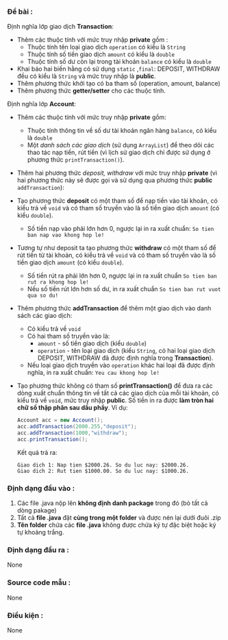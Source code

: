 ### Đề bài :

Định nghĩa lớp giao dịch **Transaction**:

- Thêm các thuộc tính với mức truy nhập **private** gồm :
    - Thuộc tính tên loại giao dịch `operation` có kiểu là `String`
    - Thuộc tính số tiền giao dịch `amount` có kiểu là `double`
    - Thuộc tính số dư còn lại trong tài khoản `balance` có kiểu là `double`
- Khai báo hai biến hằng có sử dụng `static` ,`final`: DEPOSIT, WITHDRAW đều có kiểu là `String` và mức truy nhập là **public**.
- Thêm phương thức khởi tạo có ba tham số (operation, amount, balance)
- Thêm phương thức **getter/setter** cho các thuộc tính.

Định nghĩa lớp **Account**:

- Thêm các thuộc tính với mức truy nhập **private** gồm:
    - Thuộc tính thông tin về số dư tài khoản ngân hàng `balance`, có kiểu là `double`
    - Một _danh sách các giao dịch_ (sử dụng `ArrayList`) để theo dõi các thao tác nạp tiền, rút tiền (vì lịch sử giao dịch chỉ được sử dụng ở phương thức `printTransaction()`). 
- Thêm hai phương thức _deposit, withdraw_ với mức truy nhập **private** (vì hai phương thức này sẽ được gọi và sử dụng qua phương thức **public** `addTransaction`):
- Tạo phương thức **deposit** có một tham số để nạp tiền vào tài khoản, có kiểu trả về `void` và có tham số truyền vào là số tiền giao dịch `amount` (có kiểu `double`).
    - Số tiền nạp vào phải lớn hơn 0, ngược lại in ra xuất chuẩn: `So tien ban nap vao khong hop le!`
- Tương tự như deposit ta tạo phương thức **withdraw** có một tham số để rút tiền từ tài khoản, có kiểu trả về `void` và có tham số truyền vào là số tiền giao dịch `amount` (có kiểu `double`).
    - Số tiền rút ra phải lớn hơn 0, ngược lại in ra xuất chuẩn `So tien ban rut ra khong hop le!`
    - Nếu số tiền rút lớn hơn số dư, in ra xuất chuẩn `So tien ban rut vuot qua so du!`
- Thêm phương thức **addTransaction** để thêm một giao dịch vào danh sách các giao dịch:
    - Có kiểu trả về `void`
    - Có hai tham số truyền vào là:
        - `amount` - số tiền giao dịch (kiểu `double`)
        - `operation` - tên loại giao dịch (kiểu `String`, có hai loại giao dịch DEPOSIT, WITHDRAW đã được định nghĩa trong **Transaction**).
    - Nếu loại giao dịch truyền vào `operation` khác hai loại đã được định nghĩa, in ra xuất chuẩn: `Yeu cau khong hop le!`
- Tạo phương thức không có tham số **printTransaction()** để đưa ra các dòng xuất chuẩn thông tin về tất cả các giao dịch của mỗi tài khoản, có kiểu trả về `void`, mức truy nhập **public**. Số tiền in ra được **làm tròn hai chữ số thập phân sau dấu phẩy**. Ví dụ: 

    ```java
    Account acc = new Account();  
    acc.addTransaction(2000.255,"deposit");  
    acc.addTransaction(1000,"withdraw");  
    acc.printTransaction();
    ```

    Kết quả trả ra:
    
    ```
    Giao dich 1: Nap tien $2000.26. So du luc nay: $2000.26.
    Giao dich 2: Rut tien $1000.00. So du luc nay: $1000.26.
    ```

### Định dạng đầu vào :

1. Các file .java nộp lên **không định danh package** trong đó (bỏ tất cả dòng pakage)
2. Tất cả **file .java** đặt **cùng trong một folder** và được nén lại dưới đuôi .zip
3. **Tên folder** chứa các **file .java** không được chứa ký tự đặc biệt hoặc ký tự khoảng trắng.

### Định dạng đầu ra :

None

### Source code mẫu :

None

### Điều kiện :

None